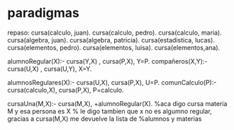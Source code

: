 # paradigmas

repaso:
cursa(calculo, juan).
cursa(calculo, pedro).
cursa(calculo, maria).
cursa(algebra, juan).
cursa(algebra, patricia).
cursa(estadistica, lucas).
cursa(elementos, pedro).
cursa(elementos, luisa).
cursa(elementos,ana).

alumnoRegular(X):- cursa(Y,X) , cursa(P,X), Y\=P.
compañeros(X,Y):- cursa(U,X) , cursa(U,Y), X\=Y.

alumnosRegulares(X):- cursa(U,X), cursa(P,X), U\=P.
comunCalculo(P):- cursa(calculo,X), cursa(P,X), P\=calculo.

cursaUna(M,X):- cursa(M,X), \+alumnoRegular(X). %aca digo cursa materia M y esa persona es X
% le digo tambien que x no es algumno regular, gracias a cursa(M,X) me devuelve la lista de 
%alumnos y materias

